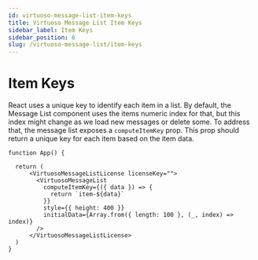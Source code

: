 ```yaml
---
id: virtuoso-message-list-item-keys
title: Virtuoso Message List Item Keys
sidebar_label: Item Keys
sidebar_position: 6
slug: /virtuoso-message-list/item-keys
---
```


# Item Keys

React uses a unique key to identify each item in a list. By default, the Message List component uses the items numeric index for that, but this index might change as we load new messages or delete some. To address that, the message list exposes a `computeItemKey` prop. This prop should return a unique key for each item based on the item data.


```tsx live 
function App() {

  return (
      <VirtuosoMessageListLicense licenseKey="">
        <VirtuosoMessageList
          computeItemKey={({ data }) => {
            return `item-${data}`
          }}
          style={{ height: 400 }}
          initialData={Array.from({ length: 100 }, (_, index) => index)}
        />
      </VirtuosoMessageListLicense>
  )
}
```

